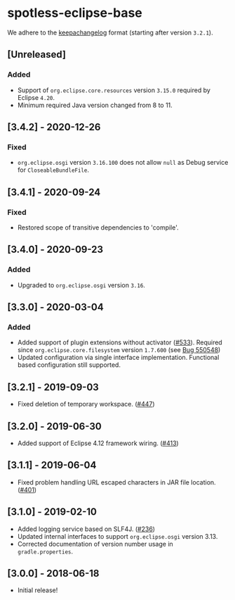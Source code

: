# spotless-eclipse-base

We adhere to the [keepachangelog](https://keepachangelog.com/en/1.0.0/) format (starting after version `3.2.1`).

## [Unreleased]
### Added
* Support of `org.eclipse.core.resources` version `3.15.0` required by Eclipse `4.20`.
* Minimum required Java version changed from 8 to 11.

## [3.4.2] - 2020-12-26
### Fixed
* `org.eclipse.osgi` version `3.16.100` does not allow `null` as Debug service for `CloseableBundleFile`.

## [3.4.1] - 2020-09-24
### Fixed
* Restored scope of transitive dependencies to 'compile'.

## [3.4.0] - 2020-09-23
### Added
* Upgraded to `org.eclipse.osgi` version `3.16`.

## [3.3.0] - 2020-03-04
### Added
* Added support of plugin extensions without activator ([#533](https://github.com/diffplug/spotless/issues/533)). Required since `org.eclipse.core.filesystem` version `1.7.600` (see
[Bug 550548](https://bugs.eclipse.org/bugs/show_bug.cgi?id=550548))
* Updated configuration via single interface implementation. Functional based configuration still supported.

## [3.2.1] - 2019-09-03
* Fixed deletion of temporary workspace. ([#447](https://github.com/diffplug/spotless/issues/447))

## [3.2.0] - 2019-06-30
* Added support of Eclipse 4.12 framework wiring. ([#413](https://github.com/diffplug/spotless/issues/413))

## [3.1.1] - 2019-06-04
* Fixed problem handling URL escaped characters in JAR file location. ([#401](https://github.com/diffplug/spotless/issues/401))

## [3.1.0] - 2019-02-10
* Added logging service based on SLF4J. ([#236](https://github.com/diffplug/spotless/issues/236))
* Updated internal interfaces to support `org.eclipse.osgi` version 3.13.
* Corrected documentation of version number usage in `gradle.properties`.

## [3.0.0] - 2018-06-18
* Initial release!
